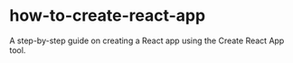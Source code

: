 # how-to-create-react-app
A step-by-step guide on creating a React app using the Create React App tool.
